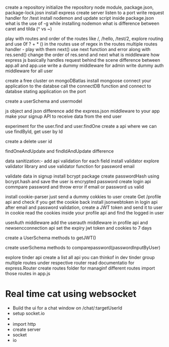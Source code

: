 create a repository 
initialize the repository
node module, package.json, package-lock.josn
install express
create server
listen to a port
write request handler for  /test
install nodemon and update script inside package.json
what is the use of -g while installing nodemon
what is difference between caret and tilda (^ vs ~)

play with routes and order of the routes like /, /hello, /test/2, 
explore routing and use 0f ? + * () in the routes
use of regex in the routes
multiple routes handler - play with them
next() use
next function and error along with res.send() change the order of res.send and next
what is middleware
how express js basically handles request behind the scene
difference between app.all and app.use
write a dummy middleware for admin
write dummy auth middleware for all user

create a free cluster on mongoDBatlas
install mongoose
connect your application to the databse
call the connectDB function and connect to databse stating application on the port

create a userSchema and usermodel

js object and json difference
add the express.json middleware to your app
make your signup API to receive data from the end user

experiment for the user.find and user.findOne
create a api where we can use findById, get user by Id

create a delete user id

findOneAndUpdate and findIdAndUpdate difference

data sanitization:- add api validation for each field
install validator
explore validator library and use validator function for password email 

validate data in signup
install bcrypt package
create passwordHash using bcrypt.hash and save the user is encrypted password
create login api
commpare password and throw error if email or password us valid

install cookie-parser
just send a dummy cokkies to user
create Get /profile api and check if you get the cookie back
install jsonwebtoken
in login api after email and password validation, create a JWT token and send it to user in cookie
read the cookies inside your profile api and find the logged in user

userAuth middleware
add the userauth middleware in profile api and newsencconnection api
set the expiry jwt token and cookies to 7 days

create a UserSchema methods to getJWT()

create userSchema methods to comparepassword(passwordInputByUser)

explore tinder api
create a list all api you can thinkof in dev tinder
group multiple routes under respective router
read documentatio for express.Router
create routes folder for managinf different routes
import those routes in app.js 



# Real time cat using websocket
 - Build the ui for a chat window on /chat/:targetUserId
 - setup socket.io
 - 
 - import http
 - create server
 - socket
 - io
